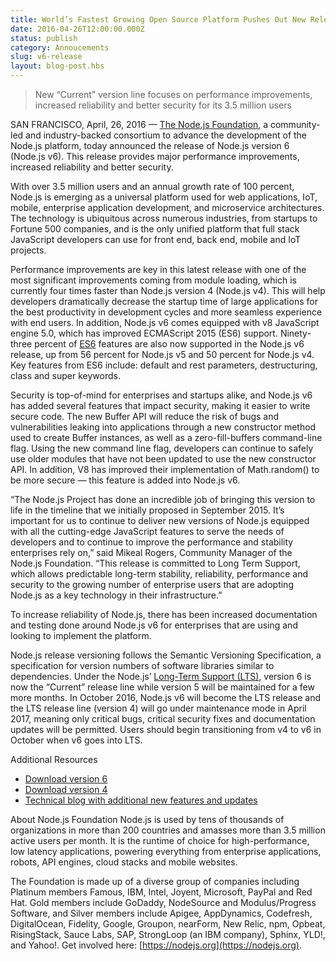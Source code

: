 ```yaml
---
title: World’s Fastest Growing Open Source Platform Pushes Out New Release
date: 2016-04-26T12:00:00.000Z
status: publish
category: Annoucements
slug: v6-release
layout: blog-post.hbs
---
```


> New “Current” version line focuses on performance improvements, increased reliability and 
better security for its 3.5 million users

SAN FRANCISCO, April, 26, 2016 — [The Node.js Foundation](http://ctt.marketwire.com/?release=11G082331-001&id=8448115&type=0&url=https%3a%2f%2fnodejs.org%2fen%2ffoundation%2f), a 
community-led and industry-backed consortium to advance the development of the Node.js 
platform, today announced the release of Node.js version 6 (Node.js v6). This release 
provides major performance improvements, increased reliability and better security. 

With over 3.5 million users and an annual growth rate of 100 percent, Node.js is emerging as 
a universal platform used for web applications, IoT, mobile, enterprise application 
development, and microservice architectures. The technology is ubiquitous across numerous 
industries, from startups to Fortune 500 companies, and is the only unified platform that 
full stack JavaScript developers can use for front end, back end, mobile and IoT projects. 

Performance improvements are key in this latest release with one of the most significant 
improvements coming from module loading, which is currently four times faster than Node.js 
version 4 (Node.js v4). This will help developers dramatically decrease the startup time of 
large applications for the best productivity in development cycles and more seamless 
experience with end users. In addition, Node.js v6 comes equipped with v8 JavaScript engine 
5.0, which has improved ECMAScript 2015 (ES6) support. Ninety-three percent of 
[ES6](http://node.green/) features are also now supported in the Node.js v6 release, up from 
56 percent for Node.js v5 and 50 percent for Node.js v4. Key features from ES6 include: 
default and rest parameters, destructuring, class and super keywords.

Security is top-of-mind for enterprises and startups alike, and Node.js v6 has added several 
features that impact security, making it easier to write secure code. The new Buffer API will 
reduce the risk of bugs and vulnerabilities leaking into applications through a new 
constructor method used to create Buffer instances, as well as a zero-fill-buffers 
command-line flag. Using the new command line flag, developers can continue to safely use 
older modules that have not been updated to use the new constructor API. In addition, V8 has 
improved their implementation of Math.random() to be more secure — this feature is added into 
Node.js v6.

“The Node.js Project has done an incredible job of bringing this version to life in the 
timeline that we initially proposed in September 2015. It’s important for us to continue to 
deliver new versions of Node.js equipped with all the cutting-edge JavaScript features to 
serve the needs of developers and to continue to improve the performance and stability 
enterprises rely on,” said Mikeal Rogers, Community Manager of the Node.js Foundation. “This 
release is committed to Long Term Support, which allows predictable long-term stability, 
reliability, performance and security to the growing number of enterprise users that are 
adopting Node.js as a key technology in their infrastructure.” 

To increase reliability of Node.js, there has been increased documentation and testing done 
around Node.js v6 for enterprises that are using and looking to implement the platform.

Node.js release versioning follows the Semantic Versioning Specification, a specification for 
version numbers of software libraries similar to dependencies. Under the Node.js’ [Long-Term 
Support (LTS)](https://github.com/nodejs/LTS/), version 6 is now the “Current” release line 
while version 5 will be maintained for a few more months. In October 2016, Node.js v6 will 
become the LTS release and the LTS release line (version 4) will go under maintenance mode in 
April 2017, meaning only critical bugs, critical security fixes and documentation updates 
will be permitted. Users should begin transitioning from v4 to v6 in October when v6 goes 
into LTS.

Additional Resources
* [Download version 6](https://nodejs.org/download/release/v6.0.0/)
* [Download version 4](https://nodejs.org/en/download/)
* [Technical blog with additional new features and updates](https://nodejs.org/en/blog/)

About Node.js Foundation
Node.js is used by tens of thousands of organizations in more than 200 countries and amasses 
more than 3.5 million active users per month. It is the runtime of choice for 
high-performance, low latency applications, powering everything from enterprise applications, 
robots, API engines, cloud stacks and mobile websites.

The Foundation is made up of a diverse group of companies including Platinum members Famous, 
IBM, Intel, Joyent, Microsoft, PayPal and Red Hat. Gold members include GoDaddy, NodeSource 
and Modulus/Progress Software, and Silver members include Apigee, AppDynamics, Codefresh, 
DigitalOcean, Fidelity, Google, Groupon, nearForm, New Relic, npm, Opbeat, RisingStack, Sauce 
Labs, SAP, StrongLoop (an IBM company), Sphinx, YLD!, and Yahoo!. Get involved here: 
[https://nodejs.org](https://nodejs.org).

